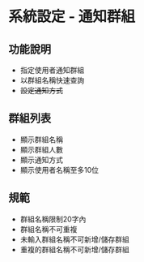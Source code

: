 # 系統設定 - 通知群組

## 功能說明
* 指定使用者通知群組
* 以群組名稱快速查詢
* ~~設定通知方式~~

## 群組列表
* 顯示群組名稱
* 顯示群組人數
* 顯示通知方式
* 顯示使用者名稱至多10位

## 規範
* 群組名稱限制20字內
* 群組名稱不可重複
* 未輸入群組名稱不可新增/儲存群組
* 重複的群組名稱不可新增/儲存群組